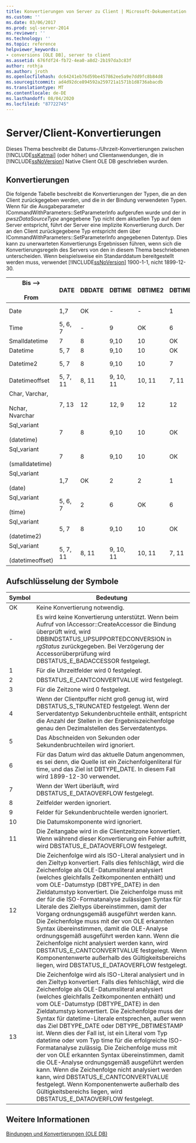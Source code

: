 ```yaml
---
title: Konvertierungen von Server zu Client | Microsoft-Dokumentation
ms.custom: ''
ms.date: 03/06/2017
ms.prod: sql-server-2014
ms.reviewer: ''
ms.technology: ''
ms.topic: reference
helpviewer_keywords:
- conversions [OLE DB], server to client
ms.assetid: 676fdf24-fb72-4ea0-a8d2-2b197da3c83f
author: rothja
ms.author: jroth
ms.openlocfilehash: dc64241eb76d59be457862ee5a9e7dd9fc8b84d8
ms.sourcegitcommit: ad4d92dce894592a259721a1571b1d8736abacdb
ms.translationtype: MT
ms.contentlocale: de-DE
ms.lasthandoff: 08/04/2020
ms.locfileid: "87722745"
---
```

# <a name="conversions-performed-from-server-to-client"></a>Server/Client-Konvertierungen
  Dieses Thema beschreibt die Datums-/Uhrzeit-Konvertierungen zwischen [!INCLUDE[ssKatmai](../../includes/sskatmai-md.md)] (oder höher) und Clientanwendungen, die in [!INCLUDE[ssNoVersion](../../includes/ssnoversion-md.md)] Native Client OLE DB geschrieben wurden.  
  
## <a name="conversions"></a>Konvertierungen  
 Die folgende Tabelle beschreibt die Konvertierungen der Typen, die an den Client zurückgegeben werden, und die in der Bindung verwendeten Typen. Wenn für die Ausgabeparameter ICommandWithParameters::SetParameterInfo aufgerufen wurde und der in *pwszDataSourceType* angegebene Typ nicht dem aktuellen Typ auf dem Server entspricht, führt der Server eine implizite Konvertierung durch. Der an den Client zurückgegebene Typ entspricht dem über ICommandWithParameters::SetParameterInfo angegebenen Datentyp. Dies kann zu unerwarteten Konvertierungs Ergebnissen führen, wenn sich die Konvertierungsregeln des Servers von den in diesem Thema beschriebenen unterscheiden. Wenn beispielsweise ein Standarddatum bereitgestellt werden muss, verwendet [!INCLUDE[ssNoVersion](../../includes/ssnoversion-md.md)] 1900-1-1, nicht 1899-12-30.  
  
|Bis --><br /><br /> From|DATE|DBDATE|DBTIME|DBTIME2|DBTIMESTAMP|DBTIMESTAMPOFFSET|FILETIME|BYTES|VARIANT|SSVARIANT|BSTR|STR|WSTR|  
|----------------------|----------|------------|------------|-------------|-----------------|-----------------------|--------------|-----------|-------------|---------------|----------|---------|----------|  
|Date|1,7|OK|-|-|1|1,3|1,7|-|OK (VT_BSTR)|OK|OK|4|4|  
|Time|5, 6, 7|-|9|OK|6|3, 6|5, 6|-|OK (VT_BSTR)|OK|OK|4|4|  
|Smalldatetime|7|8|9,10|10|OK|3|7|-|7 (VT_DATE)|OK|OK|4|4|  
|Datetime|5, 7|8|9,10|10|OK|3|7|-|7 (VT_DATE)|OK|OK|4|4|  
|Datetime2|5, 7|8|9,10|10|7|3|5, 7|-|OK (VT_BSTR)|OK|OK|4|4|  
|Datetimeoffset|5, 7, 11|8, 11|9, 10, 11|10, 11|7, 11|OK|5, 7, 11|-|OK (VT_BSTR)|OK|OK|4|4|  
|Char, Varchar,<br /><br /> Nchar, Nvarchar|7, 13|12|12, 9|12|12|12|7, 13|–|–|–|–|–|–|  
|Sql_variant<br /><br /> (datetime)|7|8|9,10|10|OK|3|7|-|7(VT_DATE)|OK|OK|4|4|  
|Sql_variant<br /><br /> (smalldatetime)|7|8|9,10|10|OK|3|7|-|7(VT_DATE)|OK|OK|4|4|  
|Sql_variant<br /><br /> (date)|1,7|OK|2|2|1|1,3|1,7|-|OK(VT_BSTR)|OK|OK|4|4|  
|Sql_variant<br /><br /> (time)|5, 6, 7|2|6|OK|6|3, 6|5, 6|-|OK(VT_BSTR)|OK|OK|4|4|  
|Sql_variant<br /><br /> (datetime2)|5, 7|8|9,10|10|OK|3|5, 7|-|OK(VT_BSTR)|OK|OK|4|4|  
|Sql_variant<br /><br /> (datetimeoffset)|5, 7, 11|8, 11|9, 10, 11|10, 11|7, 11|OK|5, 7, 11|-|OK(VT_BSTR)|OK|OK|4|4|  
  
## <a name="key-to-symbols"></a>Aufschlüsselung der Symbole  
  
|Symbol|Bedeutung|  
|------------|-------------|  
|OK|Keine Konvertierung notwendig.|  
|-|Es wird keine Konvertierung unterstützt. Wenn beim Aufruf von IAccessor::CreateAccessor die Bindung überprüft wird, wird DBBINDSTATUS_UPSUPPORTEDCONVERSION in *rgStatus* zurückgegeben. Bei Verzögerung der Accessorüberprüfung wird DBSTATUS_E_BADACCESSOR festgelegt.|  
|1|Für die Uhrzeitfelder wird 0 festgelegt.|  
|2|DBSTATUS_E_CANTCONVERTVALUE wird festgelegt.|  
|3|Für die Zeitzone wird 0 festgelegt.|  
|4|Wenn der Clientpuffer nicht groß genug ist, wird DBSTATUS_S_TRUNCATED festgelegt. Wenn der Serverdatentyp Sekundenbruchteile enthält, entspricht die Anzahl der Stellen in der Ergebniszeichenfolge genau den Dezimalstellen des Serverdatentyps.|  
|5|Das Abschneiden von Sekunden oder Sekundenbruchteilen wird ignoriert.|  
|6|Für das Datum wird das aktuelle Datum angenommen, es sei denn, die Quelle ist ein Zeichenfolgenliteral für time, und das Ziel ist DBTYPE_DATE. In diesem Fall wird 1899-12-30 verwendet.|  
|7|Wenn der Wert überläuft, wird DBSTATUS_E_DATAOVERFLOW festgelegt.|  
|8|Zeitfelder werden ignoriert.|  
|9|Felder für Sekundenbruchteile werden ignoriert.|  
|10|Die Datumskomponente wird ignoriert.|  
|11|Die Zeitangabe wird in die Clientzeitzone konvertiert. Wenn während dieser Konvertierung ein Fehler auftritt, wird DBSTATUS_E_DATAOVERFLOW festgelegt.|  
|12|Die Zeichenfolge wird als ISO-Literal analysiert und in den Zieltyp konvertiert. Falls dies fehlschlägt, wird die Zeichenfolge als OLE-Datumsliteral analysiert (welches gleichfalls Zeitkomponenten enthält) und vom OLE-Datumstyp (DBTYPE_DATE) in den Zieldatumstyp konvertiert. Die Zeichenfolge muss mit der für die ISO-Formatanalyse zulässigen Syntax für Literale des Zieltyps übereinstimmen, damit der Vorgang ordnungsgemäß ausgeführt werden kann. Die Zeichenfolge muss mit der von OLE erkannten Syntax übereinstimmen, damit die OLE-Analyse ordnungsgemäß ausgeführt werden kann. Wenn die Zeichenfolge nicht analysiert werden kann, wird DBSTATUS_E_CANTCONVERTVALUE festgelegt. Wenn Komponentenwerte außerhalb des Gültigkeitsbereichs liegen, wird DBSTATUS_E_DATAOVERFLOW festgelegt.|  
|13|Die Zeichenfolge wird als ISO-Literal analysiert und in den Zieltyp konvertiert. Falls dies fehlschlägt, wird die Zeichenfolge als OLE-Datumsliteral analysiert (welches gleichfalls Zeitkomponenten enthält) und vom OLE-Datumstyp (DBTYPE_DATE) in den Zieldatumstyp konvertiert. Die Zeichenfolge muss der Syntax für datetime-Literale entsprechen, außer wenn das Ziel DBTYPE_DATE oder DBTYPE_DBTIMESTAMP ist. Wenn dies der Fall ist, ist ein Literal vom Typ datetime oder vom Typ time für die erfolgreiche ISO-Formatanalyse zulässig. Die Zeichenfolge muss mit der von OLE erkannten Syntax übereinstimmen, damit die OLE-Analyse ordnungsgemäß ausgeführt werden kann. Wenn die Zeichenfolge nicht analysiert werden kann, wird DBSTATUS_E_CANTCONVERTVALUE festgelegt. Wenn Komponentenwerte außerhalb des Gültigkeitsbereichs liegen, wird DBSTATUS_E_DATAOVERFLOW festgelegt.|  
  
## <a name="see-also"></a>Weitere Informationen  
 [Bindungen und Konvertierungen &#40;OLE DB&#41;](conversions-ole-db.md)  
  
  
